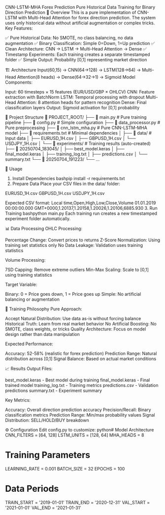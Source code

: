 CNN-LSTM-MHA Forex Prediction
Pure Historical Data Training for Binary Direction Prediction
🎯 Overview
This is a pure implementation of CNN-LSTM with Multi-Head Attention for forex direction prediction. The system uses only historical data without artificial augmentation or complex tricks.
Key Features:

✅ Pure Historical Data: No SMOTE, no class balancing, no data augmentation
✅ Binary Classification: Simple 0=Down, 1=Up prediction
✅ Clean Architecture: CNN → LSTM → Multi-Head Attention → Dense
✅ Timestamp Experiments: Each training creates a separate timestamped folder
✅ Simple Output: Probability [0,1] representing market direction


🏗️ Architecture
Input(60,15) → CNN(64→128) → LSTM(128→64) → Multi-Head Attention(8 heads) → Dense(64→32→1) → Sigmoid
Model Components:

Input: 60 timesteps × 15 features (EUR/USD/GBP × OHLCV)
CNN: Feature extraction with BatchNorm
LSTM: Temporal processing with dropout
Multi-Head Attention: 8 attention heads for pattern recognition
Dense: Final classification layers
Output: Sigmoid activation for [0,1] probability


📁 Project Structure
📁 PROJECT_ROOT/
├── 📜 main.py                    # Pure training pipeline
├── 📜 config.py                  # Simple configuration
├── 📜 data_processor.py          # Pure preprocessing
├── 📜 cnn_lstm_mha.py           # Pure CNN-LSTM-MHA model
├── 📜 requirements.txt           # Minimal dependencies
│
├── 📁 data/                      # Input data
│   ├── EURUSD_1H.csv
│   ├── GBPUSD_1H.csv
│   └── USDJPY_1H.csv
│
└── 📁 experiments/               # Training results (auto-created)
    ├── 📁 20250704_183045/
    │   ├── best_model.keras
    │   ├── final_model.keras
    │   ├── training_log.txt
    │   ├── predictions.csv
    │   └── summary.txt
    └── 📁 20250704_191223/
        └── ...

🚀 Usage
1. Install Dependencies
bashpip install -r requirements.txt
2. Prepare Data
Place your CSV files in the data/ folder:

EURUSD_1H.csv
GBPUSD_1H.csv
USDJPY_1H.csv

Expected CSV format:
Local time,Open,High,Low,Close,Volume
01.01.2019 00:00:00.000 GMT+0000,1.20137,1.20158,1.20026,1.20106,6885.930
3. Run Training
bashpython main.py
Each training run creates a new timestamped experiment folder automatically.

📊 Data Processing
OHLC Processing:

Percentage Change: Convert prices to returns
Z-Score Normalization: Using training set statistics only
No Data Leakage: Validation uses training statistics

Volume Processing:

7SD Capping: Remove extreme outliers
Min-Max Scaling: Scale to [0,1] using training statistics

Target Variable:

Binary: 0 = Price goes down, 1 = Price goes up
Simple: No artificial balancing or augmentation


🎯 Training Philosophy
Pure Approach:

Accept Natural Distribution: Use data as-is without forcing balance
Historical Truth: Learn from real market behavior
No Artificial Boosting: No SMOTE, class weights, or tricks
Quality Architecture: Focus on model design rather than data manipulation

Expected Performance:

Accuracy: 52-58% (realistic for forex prediction)
Prediction Range: Natural distribution across [0,1]
Signal Balance: Based on actual market conditions


📈 Results
Output Files:

best_model.keras - Best model during training
final_model.keras - Final trained model
training_log.txt - Training metrics
predictions.csv - Validation predictions
summary.txt - Experiment summary

Key Metrics:

Accuracy: Overall direction prediction accuracy
Precision/Recall: Binary classification metrics
Prediction Range: Min/max probability values
Signal Distribution: SELL/HOLD/BUY breakdown


⚙️ Configuration
Edit config.py to customize:
python# Model Architecture
CNN_FILTERS = [64, 128]
LSTM_UNITS = [128, 64]
MHA_HEADS = 8

# Training Parameters
LEARNING_RATE = 0.001
BATCH_SIZE = 32
EPOCHS = 100

# Data Periods
TRAIN_START = '2019-01-01'
TRAIN_END = '2020-12-31'
VAL_START = '2021-01-01'
VAL_END = '2021-01-31'